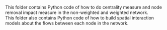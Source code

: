 This folder contains Python code of how to do centrality measure and node removal impact measure in the non-weighted and weighted network.  
This folder also contains Python code of how to build spatial interaction models about the flows between each node in the network.
